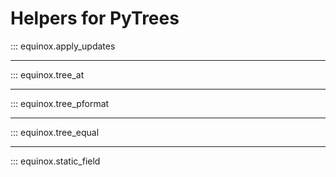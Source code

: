 # Helpers for PyTrees

::: equinox.apply_updates

---

::: equinox.tree_at

---

::: equinox.tree_pformat

---

::: equinox.tree_equal

---

::: equinox.static_field
